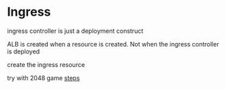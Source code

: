 # Ingress

ingress controller is just a deployment construct

ALB is created when a resource is created. Not when the ingress controller is deployed

create the ingress resource

try with 2048 game
[steps](https://aws.amazon.com/blogs/opensource/kubernetes-ingress-aws-alb-ingress-controller/)
